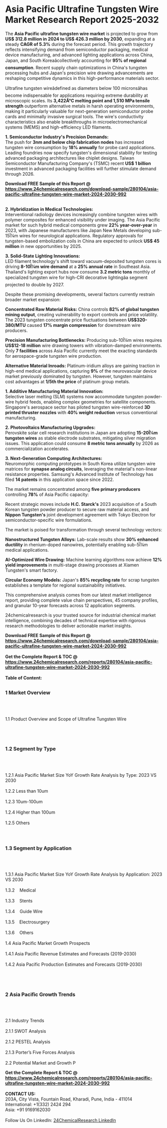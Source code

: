 <h1>Asia Pacific Ultrafine Tungsten Wire Market Research Report 2025-2032</h1><p>The <strong>Asia Pacific ultrafine tungsten wire market</strong> is projected to grow from <strong>US$ 312.8 million in 2024 to US$ 426.3 million by 2030</strong>, expanding at a steady <strong>CAGR of 5.3%</strong> during the forecast period. This growth trajectory reflects intensifying demand from semiconductor packaging, medical device manufacturing, and advanced lighting applications across China, Japan, and South Koreaâcollectively accounting for <strong>95% of regional consumption</strong>. Recent supply chain optimizations in China's tungsten processing hubs and Japan's precision wire drawing advancements are reshaping competitive dynamics in this high-performance materials sector.</p><p>Ultrafine tungsten wireâdefined as diameters below 100 micronsâhas become indispensable for applications requiring extreme durability at microscopic scales. Its <strong>3,422Â°C melting point and 1,510 MPa tensile strength</strong> outperform alternative metals in harsh operating environments, making it particularly valuable for next-generation semiconductor probe cards and minimally invasive surgical tools. The wire's conductivity characteristics also enable breakthroughs in microelectromechanical systems (MEMS) and high-efficiency LED filaments.</p><p><strong>1. Semiconductor Industry's Precision Demands:</strong><br>
The push for <strong>3nm and below chip fabrication nodes</strong> has increased tungsten wire consumption by <strong>18% annually</strong> for probe card applications. Leading foundries now specify tungsten's dimensional stability for testing advanced packaging architectures like chiplet designs. Taiwan Semiconductor Manufacturing Company's (TSMC) recent <strong>US$ 1 billion</strong> investment in advanced packaging facilities will further stimulate demand through 2026.</p><div><b>Download FREE Sample of this Report @ 
            <a href="https://www.24chemicalresearch.com/download-sample/280104/asia-pacific-ultrafine-tungsten-wire-market-2024-2030-992">
            https://www.24chemicalresearch.com/download-sample/280104/asia-pacific-ultrafine-tungsten-wire-market-2024-2030-992</a></b></div><br><p><strong>2. Hybridization in Medical Technologies:</strong><br>
Interventional radiology devices increasingly combine tungsten wires with polymer composites for enhanced visibility under imaging. The Asia Pacific market for such hybrid medical components grew <strong>22% year-over-year</strong> in 2023, with Japanese manufacturers like Japan New Metals developing sub-15Î¼m wires for neurological applications. Regulatory approvals for tungsten-based embolization coils in China are expected to unlock <strong>US$ 45 million</strong> in new opportunities by 2025.</p><p><strong>3. Solid-State Lighting Innovations:</strong><br>
LED filament technology's shift toward vacuum-deposited tungsten cores is driving <strong>8-10Î¼m wire demand</strong> at a <strong>25% annual rate</strong> in Southeast Asia. Thailand's lighting export hubs now consume <strong>3.2 metric tons</strong> monthly of specialized tungsten wire for high-CRI decorative lightingâa segment projected to double by 2027.</p><p>Despite these promising developments, several factors currently restrain broader market expansion:</p><p><strong>Concentrated Raw Material Risks:</strong> China controls <strong>82% of global tungsten mining output</strong>, creating vulnerability to export controls and price volatility. The 2023 tungsten concentrate price fluctuations between <strong>US$320-380/MTU</strong> caused <strong>17% margin compression</strong> for downstream wire producers.</p><p><strong>Precision Manufacturing Bottlenecks:</strong> Producing sub-10Î¼m wires requires <strong>US$12-18 million</strong> wire drawing towers with vibration-damped environments. Only <strong>7 facilities</strong> across Asia Pacific currently meet the exacting standards for aerospace-grade tungsten wire production.</p><p><strong>Alternative Material Inroads:</strong> Platinum-iridium alloys are gaining traction in high-end medical applications, capturing <strong>9%</strong> of the neurovascular device market previously dominated by tungsten. However, tungsten maintains cost advantages at <strong>1/5th the price</strong> of platinum group metals.</p><p><strong>1. Additive Manufacturing Material Innovation:</strong><br>
Selective laser melting (SLM) systems now accommodate tungsten powder-wire hybrid feeds, enabling complex geometries for satellite components. Singapore's aerospace sector has piloted tungsten wire-reinforced <strong>3D printed thruster nozzles</strong> with <strong>40% weight reduction</strong> versus conventional manufacturing.</p><p><strong>2. Photovoltaics Manufacturing Upgrades:</strong><br>
Perovskite solar cell research institutions in Japan are adopting <strong>15-20Î¼m tungsten wires</strong> as stable electrode substrates, mitigating silver migration issues. This application could consume <strong>8 metric tons annually</strong> by 2026 as commercialization accelerates.</p><p><strong>3. Next-Generation Computing Architectures:</strong><br>
Neuromorphic computing prototypes in South Korea utilize tungsten wire matrices for <strong>synapse analog circuits</strong>, leveraging the material's non-linear resistance properties. Samsung's Advanced Institute of Technology has filed <strong>14 patents</strong> in this application space since 2022.</p><p>The market remains concentrated among <strong>five primary producers</strong> controlling <strong>78%</strong> of Asia Pacific capacity:</p><p>Recent strategic moves include <strong>H.C. Starck's</strong> 2023 acquisition of a South Korean tungsten powder producer to secure raw material access, and <strong>Nippon Tungsten's</strong> joint development agreement with Tokyo Electron for semiconductor-specific wire formulations.</p><p>The market is poised for transformation through several technology vectors:</p><p><strong>Nanostructured Tungsten Alloys:</strong> Lab-scale results show <strong>30% enhanced ductility</strong> in rhenium-doped nanowires, potentially enabling sub-5Î¼m medical applications.</p><p><strong>AI-Optimized Wire Drawing:</strong> Machine learning algorithms now achieve <strong>12% yield improvements</strong> in multi-stage drawing processes at Xiamen Tungsten's smart factory.</p><p><strong>Circular Economy Models:</strong> Japan's <strong>85% recycling rate</strong> for scrap tungsten establishes a template for regional sustainability initiatives.</p><p>This comprehensive analysis comes from our latest market intelligence report, providing complete value chain perspectives, 45 company profiles, and granular 10-year forecasts across 12 application segments.</p><p>24chemicalresearch is your trusted source for industrial chemical market intelligence, combining decades of technical expertise with rigorous research methodologies to deliver actionable market insights.</p><div><b>Download FREE Sample of this Report @ 
            <a href="https://www.24chemicalresearch.com/download-sample/280104/asia-pacific-ultrafine-tungsten-wire-market-2024-2030-992">
            https://www.24chemicalresearch.com/download-sample/280104/asia-pacific-ultrafine-tungsten-wire-market-2024-2030-992</a></b></div><br><div><b>Get the Complete Report & TOC @ 
            <a href="https://www.24chemicalresearch.com/reports/280104/asia-pacific-ultrafine-tungsten-wire-market-2024-2030-992">
            https://www.24chemicalresearch.com/reports/280104/asia-pacific-ultrafine-tungsten-wire-market-2024-2030-992</a></b></div><br>
            <b>Table of Content:</b><p><h2><span style="font-size:16px"><strong>1 Market Overview&nbsp;&nbsp; &nbsp;</strong></span></h2><br />
<br />
<p>1.1 Product Overview and Scope of Ultrafine Tungsten Wire&nbsp;</p><br />
<br />
<h2><strong><span style="font-size:16px">1.2 Segment by Type&nbsp;&nbsp; &nbsp;</span></strong></h2><br />
<br />
<p>1.2.1 Asia Pacific Market Size YoY Growth Rate Analysis by Type: 2023 VS 2030&nbsp;&nbsp; &nbsp;<br /><br />
1.2.2 Less than 10um&nbsp;&nbsp; &nbsp;<br /><br />
1.2.3 10um-100um<br /><br />
1.2.4 Higher than 100um<br /><br />
1.2.5 Others<br /><br />
<br />
<h2><span style="font-size:16px"><strong>1.3 Segment by Application&nbsp;&nbsp;</strong></span></h2><br />
<br />
<p>1.3.1 Asia Pacific Market Size YoY Growth Rate Analysis by Application: 2023 VS 2030&nbsp;&nbsp; &nbsp;<br /><br />
1.3.2&nbsp;&nbsp; &nbsp;Medical<br /><br />
1.3.3&nbsp;&nbsp; &nbsp;Stents<br /><br />
1.3.4&nbsp;&nbsp; &nbsp;Guide Wire<br /><br />
1.3.5&nbsp;&nbsp; &nbsp;Electrosurgery<br /><br />
1.3.6&nbsp;&nbsp; &nbsp;Others<br /><br />
1.4 Asia Pacific Market Growth Prospects&nbsp;&nbsp; &nbsp;<br /><br />
1.4.1 Asia Pacific Revenue Estimates and Forecasts (2019-2030)&nbsp;&nbsp; &nbsp;<br /><br />
1.4.2 Asia Pacific Production Estimates and Forecasts (2019-2030)&nbsp;&nbsp;</p><br />
<br />
<h2><span style="font-size:16px"><strong>2 Asia Pacific Growth Trends&nbsp;&nbsp; &nbsp;</strong></span></h2><br />
<br />
<p>2.1 Industry Trends&nbsp;&nbsp; &nbsp;<br /><br />
2.1.1 SWOT Analysis&nbsp;&nbsp; &nbsp;<br /><br />
2.1.2 PESTEL Analysis&nbsp;&nbsp; &nbsp;<br /><br />
2.1.3 Porter&rsquo;s Five Forces Analysis&nbsp;&nbsp; &nbsp;<br /><br />
2.2 Potential Market and Growth P</p><div><b>Get the Complete Report & TOC @ 
            <a href="https://www.24chemicalresearch.com/reports/280104/asia-pacific-ultrafine-tungsten-wire-market-2024-2030-992">
            https://www.24chemicalresearch.com/reports/280104/asia-pacific-ultrafine-tungsten-wire-market-2024-2030-992</a></b></div><br><b>CONTACT US:</b><br>
            203A, City Vista, Fountain Road, Kharadi, Pune, India - 411014<br>
            International: +1(332) 2424 294<br>
            Asia: +91 9169162030 <br><br>
            Follow Us On LinkedIn: <a href="https://www.linkedin.com/company/24chemicalresearch/">24ChemicalResearch LinkedIn</a>